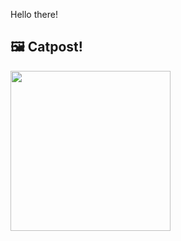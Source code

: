 Hello there!



## 🖼️ Catpost!

<sub>
    <img src="https://cdn2.thecatapi.com/images/wb8GfjR5-.png" height="256">
</sub>

